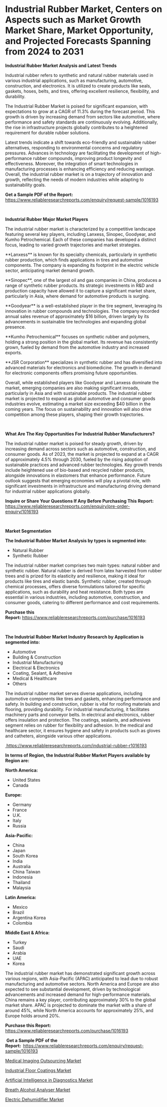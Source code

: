 <p><h1>Industrial Rubber Market, Centers on Aspects such as Market Growth Market Share, Market Opportunity, and Projected Forecasts Spanning from 2024 to 2031</h1></p><p><strong>Industrial Rubber Market Analysis and Latest Trends</strong></p>
<p><p>Industrial rubber refers to synthetic and natural rubber materials used in various industrial applications, such as manufacturing, automotive, construction, and electronics. It is utilized to create products like seals, gaskets, hoses, belts, and tires, offering excellent resilience, flexibility, and durability. </p><p>The Industrial Rubber Market is poised for significant expansion, with expectations to grow at a CAGR of 11.3% during the forecast period. This growth is driven by increasing demand from sectors like automotive, where performance and safety standards are continuously evolving. Additionally, the rise in infrastructure projects globally contributes to a heightened requirement for durable rubber solutions.</p><p>Latest trends indicate a shift towards eco-friendly and sustainable rubber alternatives, responding to environmental concerns and regulatory pressures. Advances in technology are facilitating the development of high-performance rubber compounds, improving product longevity and effectiveness. Moreover, the integration of smart technologies in manufacturing processes is enhancing efficiency and reducing wastage. Overall, the industrial rubber market is on a trajectory of innovation and growth, reflecting the needs of modern industries while adapting to sustainability goals.</p></p>
<p><strong>Get a Sample PDF of the Report:&nbsp;</strong> <a href="https://www.reliableresearchreports.com/enquiry/request-sample/1016193?utm_campaign=112&utm_medium=2&utm_source=Github&utm_content=ia&utm_term=13112024&utm_id=industrial-rubber">https://www.reliableresearchreports.com/enquiry/request-sample/1016193</a></p>
<p>&nbsp;</p>
<p><strong>Industrial Rubber Major Market Players</strong></p>
<p><p>The industrial rubber market is characterized by a competitive landscape featuring several key players, including Lanxess, Sinopec, Goodyear, and Kumho Petrochemical. Each of these companies has developed a distinct focus, leading to varied growth trajectories and market strategies.</p><p>**Lanxess** is known for its specialty chemicals, particularly in synthetic rubber production, which finds applications in tires and automotive components. The company is expanding its footprint in the electric vehicle sector, anticipating market demand growth.</p><p>**Sinopec**, one of the largest oil and gas companies in China, produces a range of synthetic rubber products. Its strategic investments in R&D and production capacity have allowed it to capture a significant market share, particularly in Asia, where demand for automotive products is surging.</p><p>**Goodyear** is a well-established player in the tire segment, leveraging its innovation in rubber compounds and technologies. The company recorded annual sales revenue of approximately $16 billion, driven largely by its advancements in sustainable tire technologies and expanding global presence.</p><p>**Kumho Petrochemical** focuses on synthetic rubber and polymers, holding a strong position in the global market. Its revenue has consistently grown, fueled by demand from the automotive industry and increased exports.</p><p>**JSR Corporation** specializes in synthetic rubber and has diversified into advanced materials for electronics and biomedicine. The growth in demand for electronic components offers promising future opportunities.</p><p>Overall, while established players like Goodyear and Lanxess dominate the market, emerging companies are also making significant inroads, particularly in Asia and with sustainable products. The industrial rubber market is projected to expand as global automotive and consumer goods industries evolve, estimating a market size exceeding $40 billion in the coming years. The focus on sustainability and innovation will also drive competition among these players, shaping their growth trajectories.</p></p>
<p>&nbsp;</p>
<p><strong>What Are The Key Opportunities For Industrial Rubber Manufacturers?</strong></p>
<p><p>The industrial rubber market is poised for steady growth, driven by increasing demand across sectors such as automotive, construction, and consumer goods. As of 2023, the market is projected to expand at a CAGR of approximately 4.5% through 2030, fueled by the rising adoption of sustainable practices and advanced rubber technologies. Key growth trends include heightened use of bio-based and recycled rubber products, alongside innovations in elastomers that enhance performance. Future outlook suggests that emerging economies will play a pivotal role, with significant investments in infrastructure and manufacturing driving demand for industrial rubber applications globally.</p></p>
<p><strong>Inquire or Share Your Questions If Any Before Purchasing This Report:</strong> <a href="https://www.reliableresearchreports.com/enquiry/pre-order-enquiry/1016193?utm_campaign=112&utm_medium=2&utm_source=Github&utm_content=ia&utm_term=13112024&utm_id=industrial-rubber">https://www.reliableresearchreports.com/enquiry/pre-order-enquiry/1016193</a></p>
<p>&nbsp;</p>
<p><strong>Market Segmentation</strong></p>
<p><strong>The Industrial Rubber Market Analysis by types is segmented into:</strong></p>
<p><ul><li>Natural Rubber</li><li>Synthetic Rubber</li></ul></p>
<p><p>The industrial rubber market comprises two main types: natural rubber and synthetic rubber. Natural rubber is derived from latex harvested from rubber trees and is prized for its elasticity and resilience, making it ideal for products like tires and elastic bands. Synthetic rubber, created through chemical processes, offers diverse formulations tailored for specific applications, such as durability and heat resistance. Both types are essential in various industries, including automotive, construction, and consumer goods, catering to different performance and cost requirements.</p></p>
<p><strong>Purchase this Report:&nbsp;</strong><a href="https://www.reliableresearchreports.com/purchase/1016193?utm_campaign=112&utm_medium=2&utm_source=Github&utm_content=ia&utm_term=13112024&utm_id=industrial-rubber">https://www.reliableresearchreports.com/purchase/1016193</a></p>
<p>&nbsp;</p>
<p><strong>The Industrial Rubber Market Industry Research by Application is segmented into:</strong></p>
<p><ul><li>Automotive</li><li>Building & Construction</li><li>Industrial Manufacturing</li><li>Electrical & Electronics</li><li>Coating, Sealant, & Adhesive</li><li>Medical & Healthcare</li><li>Others</li></ul></p>
<p><p>The industrial rubber market serves diverse applications, including automotive components like tires and gaskets, enhancing performance and safety. In building and construction, rubber is vital for roofing materials and flooring, providing durability. For industrial manufacturing, it facilitates machinery parts and conveyor belts. In electrical and electronics, rubber offers insulation and protection. The coatings, sealants, and adhesives segment relies on rubber for flexibility and adhesion. In the medical and healthcare sector, it ensures hygiene and safety in products such as gloves and catheters, alongside various other applications.</p></p>
<p><a href="https://www.reliableresearchreports.com/industrial-rubber-r1016193?utm_campaign=112&utm_medium=2&utm_source=Github&utm_content=ia&utm_term=13112024&utm_id=industrial-rubber">&nbsp;https://www.reliableresearchreports.com/industrial-rubber-r1016193</a></p>
<p><strong>In terms of Region, the Industrial Rubber Market Players available by Region are:</strong></p>
<p>
    <p> <strong> North America: </strong>
        <ul>
            <li>United States</li>
            <li>Canada</li>
        </ul>
        </p> 
    <p> <strong> Europe: </strong>
        <ul>
            <li>Germany</li>
            <li>France</li>
            <li>U.K.</li>
            <li>Italy</li>
            <li>Russia</li>
        </ul>
        </p> 
    <p> <strong> Asia-Pacific: </strong>
        <ul>
            <li>China</li>
            <li>Japan</li>
            <li>South Korea</li>
            <li>India</li>
            <li>Australia</li>
            <li>China Taiwan</li>
            <li>Indonesia</li>
            <li>Thailand</li>
            <li>Malaysia</li>
        </ul>
        </p> 
    <p> <strong> Latin America: </strong>
        <ul>
            <li>Mexico</li>
            <li>Brazil</li>
            <li>Argentina Korea</li>
            <li>Colombia</li>
        </ul>
        </p> 
    <p> <strong> Middle East & Africa: </strong>
        <ul>
            <li>Turkey</li>
            <li>Saudi</li>
            <li>Arabia</li>
            <li>UAE</li>
            <li>Korea</li>
        </ul>
    </p>
    </p>
<p><p>The industrial rubber market has demonstrated significant growth across various regions, with Asia-Pacific (APAC) anticipated to lead due to robust manufacturing and automotive sectors. North America and Europe are also expected to see substantial development, driven by technological advancements and increased demand for high-performance materials. China remains a key player, contributing approximately 30% to the global market share. APAC is projected to dominate the market with a share of around 45%, while North America accounts for approximately 25%, and Europe holds around 20%.</p></p>
<p><strong>Purchase this Report: </strong><a href="https://www.reliableresearchreports.com/purchase/1016193?utm_campaign=112&utm_medium=2&utm_source=Github&utm_content=ia&utm_term=13112024&utm_id=industrial-rubber">https://www.reliableresearchreports.com/purchase/1016193</a></p>
<p>&nbsp;<strong>Get a Sample PDF of the Report:&nbsp;&nbsp;</strong><a href="https://www.reliableresearchreports.com/enquiry/request-sample/1016193?utm_campaign=112&utm_medium=2&utm_source=Github&utm_content=ia&utm_term=13112024&utm_id=industrial-rubber">https://www.reliableresearchreports.com/enquiry/request-sample/1016193</a></p>
<p><strong></strong></p>
<p><p><a href="https://issuu.com/reportprime-2/docs/medical-imaging-outsourcing-market-_e583d459e53e11?utm_campaign=112&utm_medium=2&utm_source=Github&utm_content=ia&utm_term=13112024&utm_id=industrial-rubber">Medical Imaging Outsourcing Market</a></p><p><a href="https://github.com/elizabethdagraca/Market-Research-Report-List-5/blob/main/industrial-floor-coatings-market.md?utm_campaign=112&utm_medium=2&utm_source=Github&utm_content=ia&utm_term=13112024&utm_id=industrial-rubber">Industrial Floor Coatings Market</a></p><p><a href="https://issuu.com/reportprime-2/docs/artificial-intelligence-in-diagnost_1b3ecc0655f118?utm_campaign=112&utm_medium=2&utm_source=Github&utm_content=ia&utm_term=13112024&utm_id=industrial-rubber">Artificial Intelligence in Diagnostics Market</a></p><p><a href="https://www.linkedin.com/pulse/breath-alcohol-analyser-market-refracting-trends-consumer-3xy0f?utm_campaign=112&utm_medium=2&utm_source=Github&utm_content=ia&utm_term=13112024&utm_id=industrial-rubber">Breath Alcohol Analyser Market</a></p><p><a href="https://www.linkedin.com/pulse/digital-transformation-electric-dehumidifier-industry-market-opportunities-zxq2f?utm_campaign=112&utm_medium=2&utm_source=Github&utm_content=ia&utm_term=13112024&utm_id=industrial-rubber">Electric Dehumidifier Market</a></p></p>